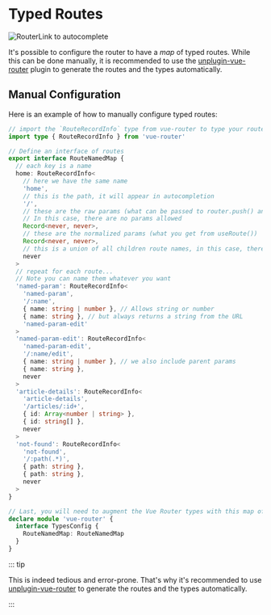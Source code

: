 # Typed Routes <Badge type="tip" text="v4.4.0+" />

<RuleKitLink />

![RouterLink to autocomplete](https://user-images.githubusercontent.com/664177/176442066-c4e7fa31-4f06-4690-a49f-ed0fd880dfca.png)

It's possible to configure the router to have a _map_ of typed routes. While this can be done manually, it is recommended to use the [unplugin-vue-router](https://github.com/posva/unplugin-vue-router) plugin to generate the routes and the types automatically.

## Manual Configuration

Here is an example of how to manually configure typed routes:

```ts
// import the `RouteRecordInfo` type from vue-router to type your routes
import type { RouteRecordInfo } from 'vue-router'

// Define an interface of routes
export interface RouteNamedMap {
  // each key is a name
  home: RouteRecordInfo<
    // here we have the same name
    'home',
    // this is the path, it will appear in autocompletion
    '/',
    // these are the raw params (what can be passed to router.push() and RouterLink's "to" prop)
    // In this case, there are no params allowed
    Record<never, never>,
    // these are the normalized params (what you get from useRoute())
    Record<never, never>,
    // this is a union of all children route names, in this case, there are none
    never
  >
  // repeat for each route...
  // Note you can name them whatever you want
  'named-param': RouteRecordInfo<
    'named-param',
    '/:name',
    { name: string | number }, // Allows string or number
    { name: string }, // but always returns a string from the URL
    'named-param-edit'
  >
  'named-param-edit': RouteRecordInfo<
    'named-param-edit',
    '/:name/edit',
    { name: string | number }, // we also include parent params
    { name: string },
    never
  >
  'article-details': RouteRecordInfo<
    'article-details',
    '/articles/:id+',
    { id: Array<number | string> },
    { id: string[] },
    never
  >
  'not-found': RouteRecordInfo<
    'not-found',
    '/:path(.*)',
    { path: string },
    { path: string },
    never
  >
}

// Last, you will need to augment the Vue Router types with this map of routes
declare module 'vue-router' {
  interface TypesConfig {
    RouteNamedMap: RouteNamedMap
  }
}
```

::: tip

This is indeed tedious and error-prone. That's why it's recommended to use [unplugin-vue-router](https://github.com/posva/unplugin-vue-router) to generate the routes and the types automatically.

:::
